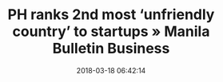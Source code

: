 ---
date: 2018-03-18 06:42:14
link:
  source: pocket
  source_url: https://getpocket.com
  text: "PH ranks 2nd most \u2018unfriendly country\u2019 to startups \xBB Manila\
    \ Bulletin Business"
  url: https://business.mb.com.ph/2018/03/17/ph-ranks-2nd-most-unfriendly-country-to-startups/
slug: ph-ranks-2nd-most-unfriendly-country-to-startups-manila-bulletin-business
source: pocket
title: "PH ranks 2nd most \u2018unfriendly country\u2019 to startups \xBB Manila Bulletin\
  \ Business"
syndicated:
- type: twitter
  url: https://twitter.com/roytang/statuses/975265069020925952/
---
